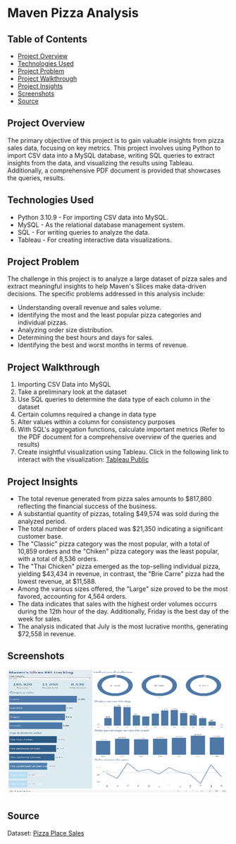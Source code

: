 # Maven Pizza Analysis

## Table of Contents
+ [Project Overview](#Project-overview)
+ [Technologies Used](#Technologies-Used)
+ [Project Problem](#Project-Problem)
+ [Project Walkthrough](#Project-Walkthrough)
+ [Project Insights](#Project-Insights)
+ [Screenshots](#Screenshots)
+ [Source](#Source)

## Project Overview
The primary objective of this project is to gain valuable insights from pizza sales data, focusing on key metrics. This project involves using Python to import CSV data into a MySQL database, writing SQL queries to extract insights from the data, and visualizing the results using Tableau. Additionally, a comprehensive PDF document is provided that showcases the queries, results.

## Technologies Used
+ Python 3.10.9 - For importing CSV data into MySQL.
+ MySQL - As the relational database management system.
+ SQL - For writing queries to analyze the data.
+ Tableau - For creating interactive data visualizations.

## Project Problem
The challenge in this project is to analyze a large dataset of pizza sales and extract meaningful insights to help Maven's Slices make data-driven decisions. The specific problems addressed in this analysis include:

- Understanding overall revenue and sales volume.
- Identifying the most and the least popular pizza categories and individual pizzas.
- Analyzing order size distribution.
- Determining the best hours and days for sales.
- Identifying the best and worst months in terms of revenue.

## Project Walkthrough
1. Importing CSV Data into MySQL
2. Take a preliminary look at the dataset
3. Use SQL queries to determine the data type of each column in the dataset
4. Certain columns required a change in data type
5. Alter values within a column for consistency purposes
6. With SQL's aggregation functions, calculate important metrics (Refer to the PDF document for a comprehensive overview of the queries and results)
7. Create insightful visualization using Tableau. Click in the following link to interact with the visualization: [Tableau Public](https://public.tableau.com/app/profile/nilvia.arjona/viz/MavensSlicesKPITracking/Dashboard2)

## Project Insights
- The total revenue generated from pizza sales amounts to $817,860 reflecting the financial success of the business.
- A substantial quantity of pizzas, totaling $49,574 was sold during the analyzed period.
- The total number of orders placed was $21,350 indicating a significant customer base.
- The "Classic" pizza category was the most popular, with a total of 10,859 orders and the "Chiken" pizza category was the least popular, with a total of 8,536 orders.
- The "Thai Chicken" pizza emerged as the top-selling individual pizza, yielding $43,434 in revenue, in contrast, the "Brie Carre" pizza had the lowest revenue, at $11,588.
- Among the various sizes offered, the "Large" size proved to be the most favored, accounting for 4,564 orders.
- The data indicates that sales with the highest order volumes occurrs during the 12th hour of the day. Additionally, Friday is the best day of the week for sales.
- The analysis indicated that July is the most lucrative months, generating $72,558 in revenue.

  
## Screenshots
<div style="display: flex; flex-direction: row;">
  <img  style="margin-bottom: 10px;" src="https://github.com/NilArj/Pizza-Analysis/blob/c4020069395e7e884c99917c29dab99d2f50312c/images/Captura%20de%20pantalla%202023-10-21%20173229.png" alt="visualization insights" width="600" height="280">

</div>

## Source
Dataset: [Pizza Place Sales](https://mavenanalytics.io/challenges/maven-pizza-challenge/4)
